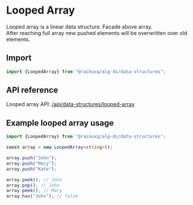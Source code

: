 # Looped Array

Looped array is a linear data structure. Facade above array.  
After reaching full array new pushed elements will be overwritten over old elements.

## Import

```ts
import {LoopedArray} from "@raikuxq/alg-ds/data-structures";
```

## API reference

Looped array API: [/api/data-structures/looped-array](/api/data-structures/looped-array)

## Example looped array usage

```ts
import {LoopedArray} from "@raikuxq/alg-ds/data-structures";

const array = new LoopedArray<string>();

array.push("John");
array.push("Mary");
array.push("Kate");

array.peek(); // John
array.pop(); // John
array.peek(); // Mary
array.has("John"); // false
```
